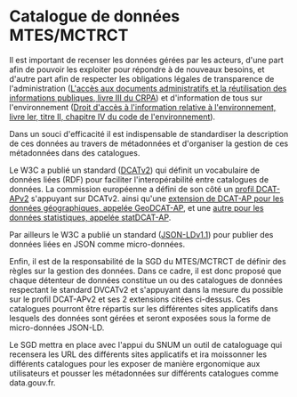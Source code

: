 # Catalogue de données MTES/MCTRCT

Il est important de recenser les données gérées par les acteurs,
d'une part afin de pouvoir les exploiter pour répondre à de nouveaux besoins,
et d'autre part afin de respecter les obligations légales de transparence de l'administration
([L'accès aux documents administratifs et la réutilisation des informations publiques, livre III du
CRPA](https://www.legifrance.gouv.fr/affichCode.do?idSectionTA=LEGISCTA000031367685&cidTexte=LEGITEXT000031366350))
et d'information de tous sur l'environnement
([Droit d'accès à l'information relative à l'environnement, livre Ier, titre II, chapitre IV du code de l'environnement](https://www.legifrance.gouv.fr/affichCodeArticle.do?cidTexte=LEGITEXT000006074220&idArticle=LEGIARTI000033140333&dateTexte=20200129)).

Dans un souci d'efficacité il est indispensable de standardiser la description de ces données au travers de métadonnées
et d'organiser la gestion de ces métadonnées dans des catalogues.

Le W3C a publié un standard ([DCATv2](https://www.w3.org/TR/vocab-dcat-2/))
qui définit un vocabulaire de données liées (RDF)
pour faciliter l'interopérabilité entre catalogues de données.
La commission européenne a défini de son côté
un [profil DCAT-APv2](https://joinup.ec.europa.eu/solution/dcat-application-profile-data-portals-europe/releases)
s'appuyant sur DCATv2.
ainsi qu'une [extension de DCAT-AP pour les données géographiques,
appelée GeoDCAT-AP](https://semiceu.github.io/GeoDCAT-AP/releases/1.0.1/geodcat-ap_1.0.1.pdf),
et une [autre pour les données statistiques, appelée statDCAT-AP](https://joinup.ec.europa.eu/release/statdcat-ap/101).

Par ailleurs le W3C a publié un standard ([JSON-LDv1.1](https://www.w3.org/TR/json-ld11/)) pour publier
des données liées en JSON comme micro-données.

Enfin, il est de la responsabilité de la SGD du MTES/MCTRCT de définir des règles sur la gestion des données.
Dans ce cadre, il est donc proposé que chaque détenteur de données constitue un ou des catalogues de données
respectant le standard DVCATv2 et s'appuyant dans la mesure du possible sur le profil DCAT-APv2
et ses 2 extensions citées ci-dessus.
Ces catalogues pourront être répartis sur les différentes sites applicatifs dans lesquels des données sont gérées
et seront exposées sous la forme de micro-données JSON-LD.  

Le SGD mettra en place avec l'appui du SNUM un outil de cataloguage qui recensera les URL des différents sites applicatifs
et ira moissonner les différents catalogues pour les exposer de manière ergonomique aux utilisateurs
et pousser les métadonnées sur différents catalogues comme data.gouv.fr.
